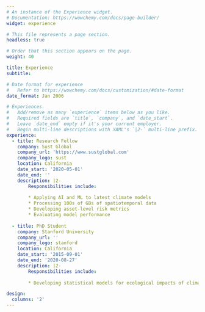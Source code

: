 ```yaml
---
# An instance of the Experience widget.
# Documentation: https://wowchemy.com/docs/page-builder/
widget: experience

# This file represents a page section.
headless: true

# Order that this section appears on the page.
weight: 40

title: Experience
subtitle:

# Date format for experience
#   Refer to https://wowchemy.com/docs/customization/#date-format
date_format: Jan 2006

# Experiences.
#   Add/remove as many `experience` items below as you like.
#   Required fields are `title`, `company`, and `date_start`.
#   Leave `date_end` empty if it's your current employer.
#   Begin multi-line descriptions with YAML's `|2-` multi-line prefix.
experience:
  - title: Research Fellow
    company: Sust Global
    company_url: 'https://www.sustglobal.com'
    company_logo: sust
    location: California
    date_start: '2020-05-01'
    date_end: ''
    description: |2-
        Responsibilities include:
        
        * Applying AI and ML to latest climate models
        * Processing 100s of GBs of spatiotemporal data
        * Developing asset-level risk metrics
        * Evaluating model performance
        
  - title: PhD Student
    company: Stanford University
    company_url: ''
    company_logo: stanford
    location: California
    date_start: '2015-09-01'
    date_end: '2020-08-27'
    description: |2-
        Responsibilities include:
        
        * Developing statistical models for ecological impacts of climate change

design:
  columns: '2'
---
```

